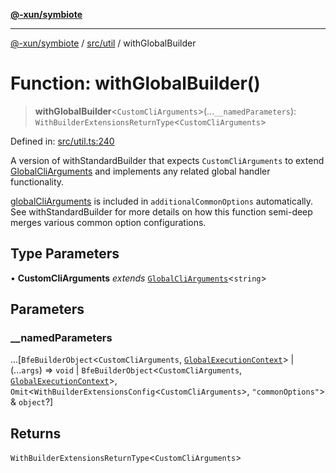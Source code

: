 [**@-xun/symbiote**](../../../README.md)

***

[@-xun/symbiote](../../../README.md) / [src/util](../README.md) / withGlobalBuilder

# Function: withGlobalBuilder()

> **withGlobalBuilder**\<`CustomCliArguments`\>(...`__namedParameters`): `WithBuilderExtensionsReturnType`\<`CustomCliArguments`\>

Defined in: [src/util.ts:240](https://github.com/Xunnamius/symbiote/blob/5aba0025b9a2417f80cab078fc2ddb0b25903903/src/util.ts#L240)

A version of withStandardBuilder that expects `CustomCliArguments` to
extend [GlobalCliArguments](../../configure/type-aliases/GlobalCliArguments.md) and implements any related global handler
functionality.

[globalCliArguments](../../configure/variables/globalCliArguments.md) is included in `additionalCommonOptions`
automatically. See withStandardBuilder for more details on how this
function semi-deep merges various common option configurations.

## Type Parameters

• **CustomCliArguments** *extends* [`GlobalCliArguments`](../../configure/type-aliases/GlobalCliArguments.md)\<`string`\>

## Parameters

### \_\_namedParameters

...\[`BfeBuilderObject`\<`CustomCliArguments`, [`GlobalExecutionContext`](../../configure/type-aliases/GlobalExecutionContext.md)\> \| (...`args`) => `void` \| `BfeBuilderObject`\<`CustomCliArguments`, [`GlobalExecutionContext`](../../configure/type-aliases/GlobalExecutionContext.md)\>, `Omit`\<`WithBuilderExtensionsConfig`\<`CustomCliArguments`\>, `"commonOptions"`\> & `object`?\]

## Returns

`WithBuilderExtensionsReturnType`\<`CustomCliArguments`\>
